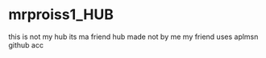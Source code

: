 # mrproiss1_HUB
this is not my hub its ma friend hub made not by me my friend uses aplmsn github acc
